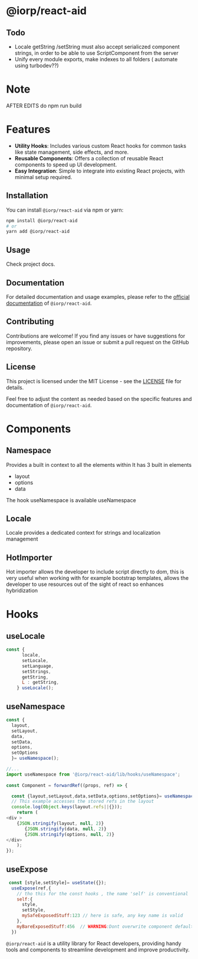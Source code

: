 
# @iorp/react-aid
## Todo 
- Locale getString /setString must also accept serialiczed component strings, in order to be able to use ScriptComponent from the server
 - Unify every module exports, make indexes to all folders ( automate using turbodev??) 
 
  
# Note
AFTER EDITS do  npm run build

# Features

- **Utility Hooks**: Includes various custom React hooks for common tasks like state management, side effects, and more.
- **Reusable Components**: Offers a collection of reusable React components to speed up UI development.
- **Easy Integration**: Simple to integrate into existing React projects, with minimal setup required.

## Installation

You can install `@iorp/react-aid` via npm or yarn:

```bash
npm install @iorp/react-aid
# or
yarn add @iorp/react-aid
```
## Usage
Check project docs.

## Documentation

For detailed documentation and usage examples, please refer to the [official documentation](https://link-to-your-documentation) of `@iorp/react-aid`.

## Contributing

Contributions are welcome! If you find any issues or have suggestions for improvements, please open an issue or submit a pull request on the GitHub repository.

## License

This project is licensed under the MIT License - see the [LICENSE](LICENSE) file for details.
 

Feel free to adjust the content as needed based on the specific features and documentation of `@iorp/react-aid`.


   
 

   
# Components



## Namespace
Provides a built in context to all the elements within
 It has 3 built in elements 
 - layout
 - options
 - data

 The hook useNamespace is available 
 useNamespace
 

## Locale
Locale provides a dedicated context for strings and localization management

## HotImporter 
Hot importer allows the developer to include script directly to dom, this is very useful when working with for example bootstrap templates, allows the developer to use resources out of the sight of react so enhances hybridization

# Hooks
 

## useLocale
```js
const {
      locale,
      setLocale,
      setLanguage,
      setStrings,
      getString,
      L : getString,
    } useLocale();
```

## useNamespace

```js
const {
  layout,
  setLayout,
  data,
  setData,
  options,
  setOptions
  }= useNamespace();
```
```js
//...
import useNamespace from '@iorp/react-aid/lib/hooks/useNamespace';
 
const Component = forwardRef((props, ref) => {

  const {layout,setLayout,data,setData,options,setOptions}= useNamespace();
  // This example accesses the stored refs in the layout 
  console.log(Object.keys(layout.refs||{}));
    return (  
<div > 
    {JSON.stringify(layout, null, 2)}
       {JSON.stringify(data, null, 2)} 
       {JSON.stringify(options, null, 2)} 
</div>
    );
}); 

```

## useExpose
```js
 const [style,setStyle]= useState({});
  useExpose(ref,{
    // tho this for the const hooks , the name 'self' is conventional
    self:{
      style,
      setStyle,
      mySafeExposedStuff:123 // here is safe, any key name is valid
    },
    myBareExposedStuff:456  // WARNING:Dont overwrite component default attributes
  })
```


`@iorp/react-aid` is a utility library for React developers, providing handy tools and components to streamline development and improve productivity.


